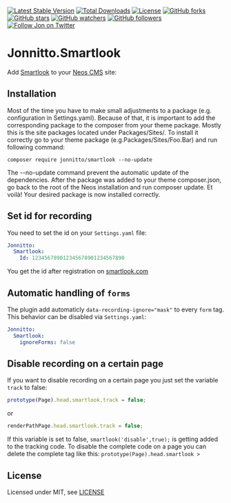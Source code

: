 [![Latest Stable Version](https://poser.pugx.org/jonnitto/smartlook/v/stable)](https://packagist.org/packages/jonnitto/smartlook)
[![Total Downloads](https://poser.pugx.org/jonnitto/smartlook/downloads)](https://packagist.org/packages/jonnitto/smartlook)
[![License](https://poser.pugx.org/jonnitto/smartlook/license)](LICENSE)
[![GitHub forks](https://img.shields.io/github/forks/jonnitto/Jonnitto.Smartlook.svg?style=social&label=Fork)](https://github.com/jonnitto/Jonnitto.Smartlook/fork)
[![GitHub stars](https://img.shields.io/github/stars/jonnitto/Jonnitto.Smartlook.svg?style=social&label=Stars)](https://github.com/jonnitto/Jonnitto.Smartlook/stargazers)
[![GitHub watchers](https://img.shields.io/github/watchers/jonnitto/Jonnitto.Smartlook.svg?style=social&label=Watch)](https://github.com/jonnitto/Jonnitto.Smartlook/subscription)
[![GitHub followers](https://img.shields.io/github/followers/jonnitto.svg?style=social&label=Follow)](https://github.com/jonnitto/followers)
[![Follow Jon on Twitter](https://img.shields.io/twitter/follow/jonnitto.svg?style=social&label=Follow)](https://twitter.com/jonnitto)

# Jonnitto.Smartlook

Add [Smartlook](https://www.smartlook.com) to your [Neos CMS](https://www.neos.io) site:

## Installation

Most of the time you have to make small adjustments to a package (e.g. configuration in Settings.yaml). Because of that, it is important to add the corresponding package to the composer from your theme package. Mostly this is the site packages located under Packages/Sites/. To install it correctly go to your theme package (e.g.Packages/Sites/Foo.Bar) and run following command:

```
composer require jonnitto/smartlook --no-update
```

The --no-update command prevent the automatic update of the dependencies. After the package was added to your theme composer.json, go back to the root of the Neos installation and run composer update. Et voilà! Your desired package is now installed correctly.

## Set id for recording

You need to set the id on your `Settings.yaml` file:

```yaml
Jonnitto:
  Smartlook:
    Id: 123456789012345678901234567890
```

You get the id after registration on [smartlook.com](https://www.smartlook.com)

## Automatic handling of `forms`

The plugin add automaticly `data-recording-ignore="mask"` to every `form` tag.
This behavior can be disabled via `Settings.yaml`:

```yaml
Jonnitto:
  Smartlook:
    ignoreForms: false
```

## Disable recording on a certain page

If you want to disable recording on a certain page you just set the variable
`track` to false:

```js
prototype(Page).head.smartlook.track = false;
```

or

```js
renderPathPage.head.smartlook.track = false;
```

If this variable is set to false, `smartlook('disable',true);` is getting added
to the tracking code. To disable the complete code on a page you can delete the
complete tag like this: `prototype(Page).head.smartlook >`

## License

Licensed under MIT, see [LICENSE](LICENSE)
